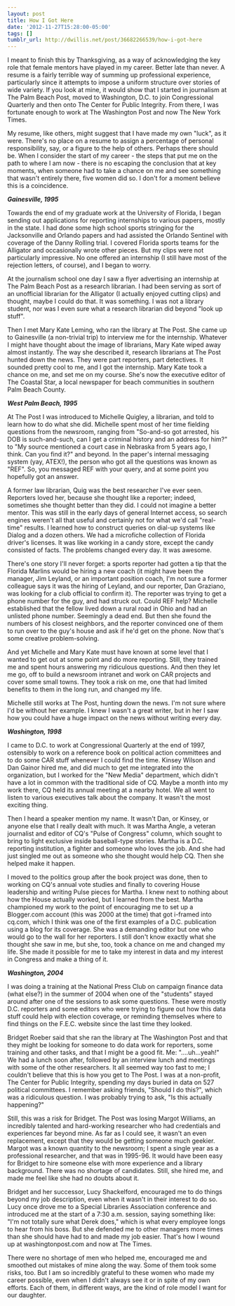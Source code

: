 ```yaml
---
layout: post
title: How I Got Here
date: '2012-11-27T15:28:00-05:00'
tags: []
tumblr_url: http://dwillis.net/post/36682266539/how-i-got-here
---
```

I meant to finish this by Thanksgiving, as a way of acknowledging the key role that female mentors have played in my career. Better late than never.
A resume is a fairly terrible way of summing up professional experience, particularly since it attempts to impose a uniform structure over stories of wide variety. If you look at mine, it would show that I started in journalism at The Palm Beach Post, moved to Washington, D.C. to join Congressional Quarterly and then onto The Center for Public Integrity. From there, I was fortunate enough to work at The Washington Post and now The New York Times.

My resume, like others, might suggest that I have made my own "luck", as it were. There's no place on a resume to assign a percentage of personal responsibility, say, or a figure to the help of others. Perhaps there should be. When I consider the start of my career - the steps that put me on the path to where I am now - there is no escaping the conclusion that at key moments, when someone had to take a chance on me and see something that wasn't entirely there, five women did so. I don't for a moment believe this is a coincidence.

***Gainesville, 1995***

Towards the end of my graduate work at the University of Florida, I began sending out applications for reporting internships to various papers, mostly in the state. I had done some high school sports stringing for the Jacksonville and Orlando papers and had assisted the Orlando Sentinel with coverage of the Danny Rolling trial. I covered Florida sports teams for the Alligator and occasionally wrote other pieces. But my clips were not particularly impressive. No one offered an internship (I still have most of the rejection letters, of course), and I began to worry.

At the journalism school one day I saw a flyer advertising an internship at The Palm Beach Post as a research librarian. I had been serving as sort of an unofficial librarian for the Alligator (I actually enjoyed cutting clips) and thought, maybe I could do that. It was something. I was not a library student, nor was I even sure what a research librarian did beyond "look up stuff".

Then I met Mary Kate Leming, who ran the library at The Post. She came up to Gainesville (a non-trivial trip) to interview me for the internship. Whatever I might have thought about the image of librarians, Mary Kate wiped away almost instantly. The way she described it, research librarians at The Post hunted down the news. They were part reporters, part detectives. It sounded pretty cool to me, and I got the internship.
Mary Kate took a chance on me, and set me on my course. She's now the executive editor of The Coastal Star, a local newspaper for beach communities in southern Palm Beach County.

***West Palm Beach, 1995***

At The Post I was introduced to Michelle Quigley, a librarian, and told to learn how to do what she did. Michelle spent most of her time fielding questions from the newsroom, ranging from "So-and-so got arrested, his DOB is such-and-such, can I get a criminal history and an address for him?" to "My source mentioned a court case in Nebraska from 5 years ago, I think. Can you find it?" and beyond. In the paper's internal messaging system (yay, ATEX!), the person who got all the questions was known as "REF". So, you messaged REF with your query, and at some point you hopefully got an answer.

A former law librarian, Quig was the best researcher I've ever seen. Reporters loved her, because she thought like a reporter; indeed, sometimes she thought better than they did. I could not imagine a better mentor. This was still in the early days of general Internet access, so search engines weren't all that useful and certainly not for what we'd call "real-time" results. I learned how to construct queries on dial-up systems like Dialog and a dozen others. We had a microfiche collection of Florida driver's licenses. It was like working in a candy store, except the candy consisted of facts. The problems changed every day. It was awesome.

There's one story I'll never forget: a sports reporter had gotten a tip that the Florida Marlins would be hiring a new coach (it might have been the manager, Jim Leyland, or an important position coach, I'm not sure a former colleague says it was the hiring of Leyland, and our reporter, Dan Graziano, was looking for a club official to confirm it). The reporter was trying to get a phone number for the guy, and had struck out. Could REF help? Michelle established that the fellow lived down a rural road in Ohio and had an unlisted phone number. Seemingly a dead end. But then she found the numbers of his closest neighbors, and the reporter convinced one of them to run over to the guy's house and ask if he'd get on the phone. Now that's some creative problem-solving.

And yet Michelle and Mary Kate must have known at some level that I wanted to get out at some point and do more reporting. Still, they trained me and spent hours answering my ridiculous questions. And then they let me go, off to build a newsroom intranet and work on CAR projects and cover some small towns. They took a risk on me, one that had limited benefits to them in the long run, and changed my life.

Michelle still works at The Post, hunting down the news. I'm not sure where I'd be without her example. I knew I wasn't a great writer, but in her I saw how you could have a huge impact on the news without writing every day.

***Washington, 1998***

I came to D.C. to work at Congressional Quarterly at the end of 1997, ostensibly to work on a reference book on political action committees and to do some CAR stuff whenever I could find the time. Kinsey Wilson and Dan Gainor hired me, and did much to get me integrated into the organization, but I worked for the "New Media" department, which didn't have a lot in common with the traditional side of CQ. Maybe a month into my work there, CQ held its annual meeting at a nearby hotel. We all went to listen to various executives talk about the company. It wasn't the most exciting thing.

Then I heard a speaker mention my name. It wasn't Dan, or Kinsey, or anyone else that I really dealt with much. It was Martha Angle, a veteran journalist and editor of CQ's "Pulse of Congress" column, which sought to bring to light exclusive inside baseball-type stories. Martha is a D.C. reporting institution, a fighter and someone who loves the job. And she had just singled me out as someone who she thought would help CQ. Then she helped make it happen.

I moved to the politics group after the book project was done, then to working on CQ's annual vote studies and finally to covering House leadership and writing Pulse pieces for Martha. I knew next to nothing about how the House actually worked, but I learned from the best. Martha championed my work to the point of encouraging me to set up a Blogger.com account (this was 2000 at the time) that got i-framed into cq.com, which I think was one of the first examples of a D.C. publication using a blog for its coverage. She was a demanding editor but one who would go to the wall for her reporters. I still don't know exactly what she thought she saw in me, but she, too, took a chance on me and changed my life. She made it possible for me to take my interest in data and my interest in Congress and make a thing of it.

***Washington, 2004***

I was doing a training at the National Press Club on campaign finance data (what else?) in the summer of 2004 when one of the "students" stayed around after one of the sessions to ask some questions. These were mostly D.C. reporters and some editors who were trying to figure out how this data stuff could help with election coverage, or reminding themselves where to find things on the F.E.C. website since the last time they looked.

Bridget Roeber said that she ran the library at The Washington Post and that they might be looking for someone to do data work for reporters, some training and other tasks, and that I might be a good fit. Me: "….uh…yeah!" We had a lunch soon after, followed by an interview lunch and meetings with some of the other researchers. It all seemed way too fast to me; I couldn't believe that this is how you get to The Post. I was at a non-profit, The Center for Public Integrity, spending my days buried in data on 527 political committees. I remember asking friends, "Should I do this?", which was a ridiculous question. I was probably trying to ask, "Is this actually happening?"

Still, this was a risk for Bridget. The Post was losing Margot Williams, an incredibly talented and hard-working researcher who had credentials and experiences far beyond mine. As far as I could see, it wasn't an even replacement, except that they would be getting someone much geekier. Margot was a known quantity to the newsroom; I spent a single year as a professional researcher, and that was in 1995-96. It would have been easy for Bridget to hire someone else with more experience and a library background. There was no shortage of candidates. Still, she hired me, and made me feel like she had no doubts about it.

Bridget and her successor, Lucy Shackelford, encouraged me to do things beyond my job description, even when it wasn't in their interest to do so. Lucy once drove me to a Special Libraries Association conference and introduced me at the start of a 7:30 a.m. session, saying something like: "I'm not totally sure what Derek does," which is what every employee longs to hear from his boss. But she defended me to other managers more times than she should have had to and made my job easier. That's how I wound up at washingtonpost.com and now at The Times.

There were no shortage of men who helped me, encouraged me and smoothed out mistakes of mine along the way. Some of them took some risks, too. But I am so incredibly grateful to these women who made my career possible, even when I didn't always see it or in spite of my own efforts. Each of them, in different ways, are the kind of role model I want for our daughter.

